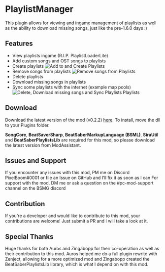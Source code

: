 # PlaylistManager
This plugin allows for viewing and ingame management of playlists as well as the ability to download missing songs, just like the pre-1.6.0 days :)

## Features
- View playlists ingame (R.I.P. PlaylistLoaderLite)
- Add custom songs and OST songs to playlists
- Create playlists
![Add to and Create Playlists](https://github.com/rithik-b/PlaylistManager/blob/master/img/add.gif?raw=true)
- Remove songs from playlists
![Remove songs from Playlists](https://github.com/rithik-b/PlaylistManager/blob/master/img/remove.gif?raw=true)
- Delete playlists
- Download missing songs in playlists
- Sync some playlists with the internet (example map pools)
![Delete, Download missing songs and Sync Playlists Playlists](https://github.com/rithik-b/PlaylistManager/blob/master/img/view.png?raw=true)

## Download
Download the latest version of the mod (v0.2.2) [here](https://github.com/rithik-b/PlaylistManager/releases/tag/0.2.2 "here").
To install, move the dll to your Plugins folder.

**SongCore**, **BeatSaverSharp**, **BeatSaberMarkupLanguage (BSML)**, **SiraUtil** and **BeatSaberPlaylistsLib** are required for this mod, so please download the latest version from ModAssistant.

## Issues and Support
If you encounter any issues with this mod, PM me on Discord PixelBoom#0001 or file an Issue on GitHub and I'll fix it as soon as I can For support with the mod, DM me or ask a question on the #pc-mod-support channel on the BSMG discord

## Contribution
If you're a developer and would like to contribute to this mod, your contributions are welcome! Just submit a PR and I will take a look at it.

## Special Thanks
Huge thanks for both Auros and Zingabopp for their co-operation as well as their contribution to this mod.
Auros helped me do a full plugin rewrite with Zenject, allowing for a more optimized mod and Zingabopp created the BeatSaberPlaylistsLib library, which is what I depend on with this mod.
